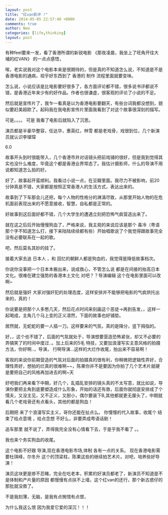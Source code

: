 ```yaml
---
layout: post
title: "红van影评 !"
date: 2014-05-05 22:57:40 +0800
comments: true
author: Neo
categories: [life,thinking]
layout: post
---
```


有种feel要来一发，看了香港所谓的新锐电影   《那夜凌晨，我坐上了旺角开往大埔的红VAN》 的一点点感悟，

唉，老实说我对这个电影本来是很期待的，但是真的不知道怎么说，不知道是不是香港电影的通病，视乎好东西到了  香港的 制作 流程里面就要变味。

怎么说，小说应该是比电影要好很多了，各方面评论都不错，很多说书评都说不错，是香港近年来少有的好作品。作者也很谦虚，很客观的评论了小说的不足。


然后就是宣传片了，我乍一看真是以为香港电影要翻天，有些台词我都没想到，貌似要赶美超欧了。起码我在我电影宣传片里面我看到了对这个故事很深刻的描写。


可是。。。。 可是 我看了电影后就陷入了沉思。

演员都是半豪华整容，任达华，惠英红，林雪 都是老戏骨，戏很到位，几个新演员就认识李璨琛 

6.0

故事开头到时很能带入，几个香港市井对话镜头把前戏铺的很好，但是我到觉得其实也没什么难度，毕竟这个都是香港业界常态了。我估计摄影师，什么的导演不用说都知道怎么拍的好。

好了，故事起开蛮顺利。我看过小说一点，在豆瓣里面。我尽力不被影响，前20分钟真是不错，大家都是按照正常香港人的生活方式，表达出来的。

故事到了下车那会儿还把，每个人物的性格分的淋漓尽致，从那里开始人物的在危机面前表现出来的不愿意接收，智慧，自私都是正常的。

好故事到这后面好都不错，几个大学生的遭遇立刻把恐怖气疯营造出来了。


就在这之后后开始慢慢狗血了，严格来说，我主观的来说应该是那个 毒冷（粤语那个字不知道怎么打，接下来陆陆续续都有些）开始唱歌说了个我觉得跟故事完全没有必要联系在一起的歌。



<major tom>吧，然后莫名其妙的挂了。



接着大家去追 日本人 ，和 回忆的朝鲜人都是狗血的，我觉得是降低故事档次。

你说你没事把一个日本本搬出来，说成救心，不管怎么说 都是在间接的抬高日本文化。很难在建立强势的香港本土文化 对吧？？导演编辑 这个在电影里面可以改啊~




然后就是强奸 大家对强奸犯的处理态度，这样安排并不能够把电影的气疯烘托出来的，真的！

你说要是把那个人多憋几天，然后花点时间来刻画这个恶徒->再到告发，，这样一起喝成，主角几个马上变的正义凛然，下面的故事也好铺垫。

居然就，无蛇蛇的要一人插一刀。这样要来的气氛，真的是降分，竖下拇指的。



好，，这个也不错了，后面的气氛就处于，导演想要营造恐怖紧张，却又不必要的弄搞笑了的时间中度过..。加上后来的5毛 特技，又要加浪漫写实主意风格的拍摄方法，你好啊..，导演， 行啊导演...这样的大烂作收尾，拍出来不容易啊！


客观的来说你前期营造的气氛对后面的拍摄真的很有利，你稍微把逻辑性弄好，合理性弄好，想拍的烂真的很难啊~~，陈果你并不是要因为你拍了几个艺术片就硬是要把自己的风格再加进去的啊~天


好吧我们再来看下中期，好几个，乱插乱安排的镜头真的不太写意，就比如说，导演你要把主角到底要塑造成什么形象，开始的话还有救，后面你就彻底安排成了个懦夫，又没主见，又不正义，又胆小，偶尔要装下B,其他都就更无厘头了，中期就看几个老戏骨还有点看头，其他的都是狗血！

后期把 来了个浪漫写实主义，哥你还能在扯点么。 你慢慢的代入故事，收尾个 结束了给点意境 ，给点念想 不好么，非要弄成粤语话剧！

追车那里 就不说了，弄得我完全没有心情看下去，于是乎我不看了 。。

我也来个务实狗血的收尾。

这个电影不好跟  导演,现在香港电影市场,体制 各有一点的关系。 现在香港电影需要杜琪峰，尔冬升 这个的顶梁柱，陈果这些的继续拍艺术片。对吧，培养些好导演！

演员这块更是掺不忍睹，完全在吃老本，积累的好演员都老了，新演员不知道是不是体制和产片量的原因 都慢慢有点扶不上墙，这个红van的还行，那个新古惑仔的那批就没救了。



不是我刻薄，无脑，是我有点惋惜有点恨，

为什么我这么恨 因为我爱它爱的深沉！！！









